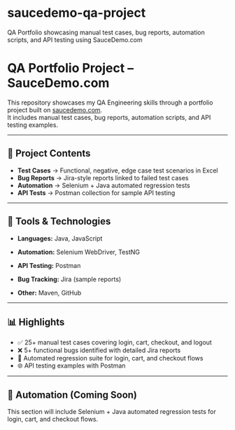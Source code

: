 # saucedemo-qa-project
QA Portfolio showcasing manual test cases, bug reports, automation scripts, and API testing using SauceDemo.com

# QA Portfolio Project – SauceDemo.com  

This repository showcases my QA Engineering skills through a portfolio project built on [saucedemo.com](https://www.saucedemo.com).  
It includes manual test cases, bug reports, automation scripts, and API testing examples.  

---

## 📂 Project Contents
- **Test Cases** → Functional, negative, edge case test scenarios in Excel  
- **Bug Reports** → Jira-style reports linked to failed test cases  
- **Automation** → Selenium + Java automated regression tests  
- **API Tests** → Postman collection for sample API testing  

---

## 🧪 Tools & Technologies
- **Languages:** Java, JavaScript


- **Automation:** Selenium WebDriver, TestNG  
- **API Testing:** Postman  
- **Bug Tracking:** Jira (sample reports)  
- **Other:** Maven, GitHub  

---

## 📊 Highlights
- ✅ 25+ manual test cases covering login, cart, checkout, and logout  
- ❌ 5+ functional bugs identified with detailed Jira reports  
- 🤖 Automated regression suite for login, cart, and checkout flows  
- 🌐 API testing examples with Postman  

---

## 🚀 Automation (Coming Soon)
This section will include Selenium + Java automated regression tests for login, cart, and checkout flows.  



